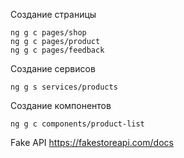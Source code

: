 Создание страницы
```
ng g c pages/shop
ng g c pages/product
ng g c pages/feedback
```

Создание сервисов
```
ng g s services/products
```

Создание компонентов
```
ng g c components/product-list
```

Fake API
https://fakestoreapi.com/docs
